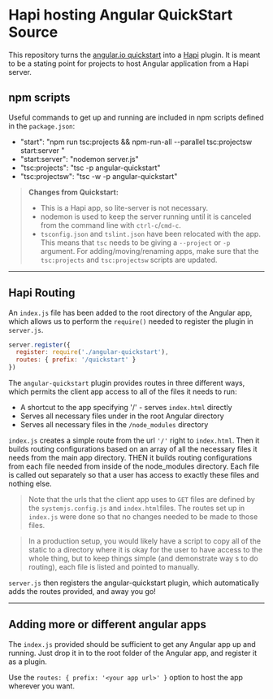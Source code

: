 # Hapi hosting Angular QuickStart Source

This repository turns the [angular.io quickstart](https://angular.io/docs/ts/latest/quickstart.html) into a [Hapi](https://hapijs.com/) plugin.  It is meant to be a stating point for projects to host Angular application from a Hapi server.

## npm scripts

Useful commands to get up and running are included in npm scripts defined in the `package.json`:

* "start": "npm run tsc:projects && npm-run-all --parallel tsc:projectsw start:server "
* "start:server": "nodemon server.js"
* "tsc:projects": "tsc -p angular-quickstart"
* "tsc:projectsw": "tsc -w -p angular-quickstart"

>__Changes from Quickstart:__ 
> - This is a Hapi app, so lite-server is not necessary.  
> - nodemon is used to keep the server running until it is canceled from the command line with `ctrl-c`/`cmd-c`.  
> - `tsconfig.json` and `tslint.json` have been relocated with the app.  This means that `tsc` needs to be giving a `--project` or `-p` argument.  For adding/moving/renaming apps, make sure that the `tsc:projects` and `tsc:projectsw` scripts are updated.

--------------

## Hapi Routing

An `index.js` file has been added to the root directory of the Angular app, which allows us to perform the `require()` needed to register the plugin in `server.js`.

```javascript
server.register({
  register: require('./angular-quickstart'),
  routes: { prefix: '/quickstart' }
})
```

The `angular-quickstart` plugin provides routes in three different ways, which permits the client app access to all of the files it needs to run:
- A shortcut to the app specifying '/' - serves `index.html` directly
- Serves all necessary files under in the root Angular directory
- Serves all necessary files in the `/node_modules` directory

`index.js` creates a simple route from the url `'/'` right to `index.html`.  Then it builds routing configurations based on an array of all the necessary files it needs from the main app directory.  THEN it builds routing configurations from each file needed from inside of the node_modules directory.  Each file is called out separately so that a user has access to exactly these files and nothing else.  

>Note that the urls that the client app uses to `GET` files are defined by the `systemjs.config.js` and `index.html`files.  The routes set up in `index.js` were done so that no changes needed to be made to those files.

>In a production setup, you would likely have a script to copy all of the static to a directory where it is okay for the user to have access to the whole thing, but to keep things simple (and demonstrate way s to do routing), each file is listed and pointed to manually. 

`server.js` then registers the angular-quickstart plugin, which automatically adds the routes provided, and away you go!

--------------

## Adding more or different angular apps

The `index.js` provided should be sufficient to get any Angular app up and running.  Just drop it in to the root folder of the Angular app, and register it as a plugin.

Use the `routes: { prefix: '<your app url>' }` option to host the app wherever you want.

